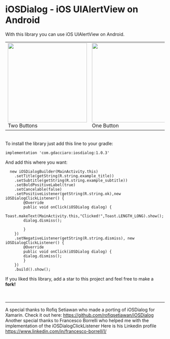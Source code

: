 # iOSDialog - iOS UIAlertView on Android

With this library you can use iOS UIAlertView on Android.<br>
<table>
<tr>
<td><img src="http://i.imgur.com/E2BYMfG.jpg" width=250><br>Two Buttons</td>
<td><img src="http://i.imgur.com/L2QNRS4.jpg" width=250><br>One Button</td>
</tr>
</table>
<br>
To install the library just add this line to your gradle:
	
	implementation 'com.gdacciaro:iosdialog:1.0.3'
	
And add this where you want:

	  new iOSDialogBuilder(MainActivity.this)
		.setTitle(getString(R.string.example_title))
		.setSubtitle(getString(R.string.example_subtitle))
		.setBoldPositiveLabel(true)
		.setCancelable(false)
		.setPositiveListener(getString(R.string.ok),new iOSDialogClickListener() {
		    @Override
		    public void onClick(iOSDialog dialog) {
			Toast.makeText(MainActivity.this,"Clicked!",Toast.LENGTH_LONG).show();
			dialog.dismiss();

		    }
		})
		.setNegativeListener(getString(R.string.dismiss), new iOSDialogClickListener() {
		    @Override
		    public void onClick(iOSDialog dialog) {
			dialog.dismiss();
		    }
		})
		.build().show();
	
	
If you liked this library, add a star to this project and feel free to make a <b>fork!</b><br>
<br><br>
<hr>
A special thanks to Rofiq Setiawan who made a porting of iOSDialog for Xamarin.
Check it out here: <a href="https://github.com/rofiqsetiawan/iOSDialog">https://github.com/rofiqsetiawan/iOSDialog</a>
<br>
Another special thanks to Francesco Borrelli who helped me with the implementation of the iOSDialogClickListener
Here is his Linkedin profile <a href="https://github.com/rofiqsetiawan/iOSDialog">https://www.linkedin.com/in/francesco-borrelli1/</a>

